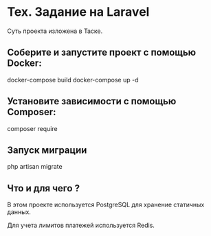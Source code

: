 # Тех. Задание на Laravel

Суть проекта изложена в Таске.

## Соберите и запустите проект с помощью Docker:

docker-compose build
docker-compose up -d

## Установите зависимости с помощью Composer:

composer require

## Запуск миграции 

php artisan migrate

## Что и для чего ? 

В этом проекте используется PostgreSQL для хранение статичных данных. 

Для учета лимитов платежей используется Redis.


